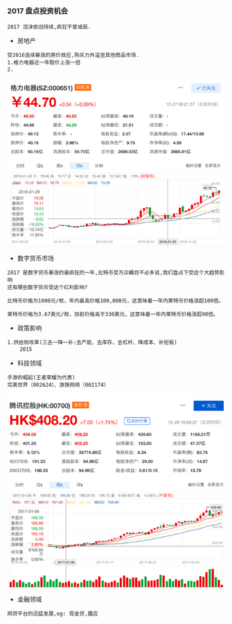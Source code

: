 ### 2017 盘点投资机会

```text
2017 泡沫依旧持续,疯狂不曾减弱.
```

* 房地产
```text
受2016连续暴涨的房价效应,购买力外溢至其他商品市场.
1.格力电器近一年股价上涨一倍
2.
```

![输入图片说明](https://github.com/qccr-twl2123/finance/blob/master/images/格力电器.png "在这里输入图片标题")

* 数字货币市场
```text
2017 是数字货币暴涨的最疯狂的一年,比特币受万众瞩目不必多说,我们盘点下受这个大趋势影响
还有哪些数字货币受这个红利影响?
```
```text
比特币价格为1000元/枚，年内最高价格100,000元，这意味着一年内莱特币价格涨超100倍。
```
```text
莱特币价格为3.67美元/枚，目前价格高于330美元，这意味着一年内莱特币价格涨超90倍。
```

* 政策影响
```text
1.供给侧改革(三去一降一补:去产能、去库存、去杠杆、降成本、补短板)
    2015 
```

* 科技领域
```text
手游的崛起(王者荣耀为代表)
完美世界（002624）、游族网络（002174）
```
![输入图片说明](https://github.com/qccr-twl2123/finance/blob/master/images/tengxun.png "在这里输入图片标题")

* 金融领域
```text
网贷平台的迅猛发展,eg: 现金贷,趣店
```











